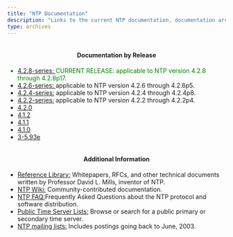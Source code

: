 ```yaml
---
title: "NTP Documentation"
description: "Links to the current NTP documentation, documentation archives for older NTP releases, and additional informational resources."
type: archives
---
```


  <div class="row row-cols-1 row-cols-md-2 g-3">
    <div class="col">
      <div class="card mh-100" margin-top: 20px;">
        <div class="card-header" style="padding-top: 1px;">
		  <h4 class="card-text" style="text-align: center;">Documentation by Release </h4>
 	    </div>  
        <div class="card-body">
		  <ul>
		    <li style="color:green;"><a href="/current-stable/">4.2.8-series: </a>CURRENT RELEASE: applicable to NTP version 4.2.8 through 4.2.8p17.</li>
		    <li><a href="/documentation/4.2.6-series/">4.2.6-series: </a> applicable to NTP version 4.2.6 through 4.2.6p5.</li>
			<li><a href="/documentation/4.2.4-series/">4.2.4-series:</a> applicable to NTP version 4.2.4 through 4.2.4p8.</li>
			<li><a href="/documentation/4.2.2-series/">4.2.2-series:</a> applicable to NTP version 4.2.2 through 4.2.2p4.</li>
			<li><a href="/documentation/4.2.0/">4.2.0</a></li>
			<li><a href="/documentation/4.1.2/">4.1.2</a></li>
			<li><a href="/documentation/4.1.1/">4.1.1</a></li>
			<li><a href="/documentation/4.1.0/">4.1.0</a></li>
			<li><a href="/documentation/3-5.93e/">3-5.93e</a></li>
		  </ul>
        </div>
      </div>
    </div>
    <div class="col">
	  <div class="card mh-100" margin-top: 20px;">
	    <div class="card-header" style="padding-top: 1px;">
		  <h4 class="card-text" style="text-align: center;">Additional Information</h4>
	    </div>
      <div class="card-body">
        <ul>
		  <li><a href="/reflib/">Reference Library:</a> Whitepapers, RFCs, and other technical documents written by Professor David L. Mills, inventor of NTP.</li>
		  <li><a href="https://support.ntp.org">NTP Wiki:</a> Community-contributed documentation.</li>
		  <li><a href="/ntpfaq/">NTP FAQ:</a>Frequently Asked Questions about the NTP protocol and software distribution.</li>
		  <li><a href="https://support.ntp.org/Servers">Public Time Server Lists:</a> Browse or search for a public primary or secondary time server.</li>
		  <li><a href="https://lists.ntp.org">NTP mailing lists:</a> Includes postings going back to June, 2003.</li><br>
	    </ul>
      </div>
    </div>
  </div>
</div>
<br>